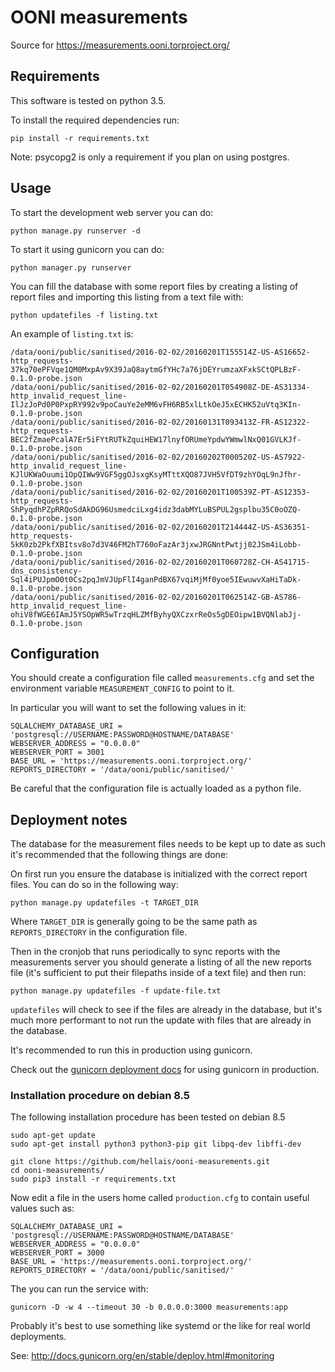 # OONI measurements

Source for https://measurements.ooni.torproject.org/

## Requirements

This software is tested on python 3.5.

To install the required dependencies run:

```
pip install -r requirements.txt
```

Note: psycopg2 is only a requirement if you plan on using postgres.

## Usage

To start the development web server you can do:

```
python manage.py runserver -d
```

To start it using gunicorn you can do:

```
python manager.py runserver
```

You can fill the database with some report files by creating a listing of
report files and importing this listing from a text file with:

```
python updatefiles -f listing.txt
```

An example of `listing.txt` is:

```
/data/ooni/public/sanitised/2016-02-02/20160201T155514Z-US-AS16652-http_requests-37kq70ePFVqe1QM0MxpAv9X39JaQ8aytmGfYHc7a76jDEYrumzaXFxkSCtQPLBzF-0.1.0-probe.json
/data/ooni/public/sanitised/2016-02-02/20160201T054908Z-DE-AS31334-http_invalid_request_line-IlJzJoPd0P0PxpRY992v9poCauYe2eMM6vFH6RB5xlLtkOeJ5xECHK52uVtq3KIn-0.1.0-probe.json
/data/ooni/public/sanitised/2016-02-02/20160131T093413Z-FR-AS12322-http_requests-BEC2fZmaePcalA7Er5iFYtRUTkZquiHEW17lnyfORUmeYpdwYWmwlNxQ01GVLKJf-0.1.0-probe.json
/data/ooni/public/sanitised/2016-02-02/20160202T000520Z-US-AS7922-http_invalid_request_line-KJlUKWaOuumi1OpQIWw9VGF5ggOJsxgKsyMTttXQO87JVH5VfDT9zhYOqL9nJfhr-0.1.0-probe.json
/data/ooni/public/sanitised/2016-02-02/20160201T100539Z-PT-AS12353-http_requests-ShPyqdhPZpRRQoSdAkDG96UsmedciLxg4idz3dabMYLuBSPUL2gsplbu35C0oOZQ-0.1.0-probe.json
/data/ooni/public/sanitised/2016-02-02/20160201T214444Z-US-AS36351-http_requests-5kK0zb2PkfXBItsv8o7d3V46FM2hT760oFazAr3jxwJRGNntPwtjj02JSm4iLobb-0.1.0-probe.json
/data/ooni/public/sanitised/2016-02-02/20160201T060728Z-CH-AS41715-dns_consistency-Sql4iPUJpmO0t0Cs2pqJmVJUpFlI4ganPdBX67vqiMjMf0yoe5IEwuwvXaHiTaDk-0.1.0-probe.json
/data/ooni/public/sanitised/2016-02-02/20160201T062514Z-GB-AS786-http_invalid_request_line-ohiV8fWGE6IAmJ5YSOpWR5wTrzqHLZMfByhyQXCzxrReOs5gDEOipw1BVQNlabJj-0.1.0-probe.json
```

## Configuration

You should create a configuration file called `measurements.cfg` and set
the environment variable `MEASUREMENT_CONFIG` to point to it.

In particular you will want to set the following values in it:

```
SQLALCHEMY_DATABASE_URI = 'postgresql://USERNAME:PASSWORD@HOSTNAME/DATABASE'
WEBSERVER_ADDRESS = "0.0.0.0"
WEBSERVER_PORT = 3001
BASE_URL = 'https://measurements.ooni.torproject.org/'
REPORTS_DIRECTORY = '/data/ooni/public/sanitised/'
```

Be careful that the configuration file is actually loaded as a python file.

## Deployment notes

The database for the measurement files needs to be kept up to date as such it's
recommended that the following things are done:

On first run you ensure the database is initialized with the correct
report files.
You can do so in the following way:
```
python manage.py updatefiles -t TARGET_DIR
```
Where `TARGET_DIR` is generally going to be the same path as
`REPORTS_DIRECTORY` in the configuration file.

Then in the cronjob that runs periodically to sync reports with the
measurements server you should generate a listing of all the new reports file
(it's sufficient to put their filepaths inside of a text file) and then
run:

```
python manage.py updatefiles -f update-file.txt
```

`updatefiles` will check to see if the files are already in the database, but
it's much more performant to not run the update with files that are already in
the database.

It's recommended to run this in production using gunicorn.

Check out the [gunicorn deployment
docs](http://docs.gunicorn.org/en/stable/deploy.html) for using gunicorn in
production.

### Installation procedure on debian 8.5

The following installation procedure has been tested on debian 8.5

```
sudo apt-get update
sudo apt-get install python3 python3-pip git libpq-dev libffi-dev

git clone https://github.com/hellais/ooni-measurements.git
cd ooni-measurements/
sudo pip3 install -r requirements.txt
```

Now edit a file in the users home called `production.cfg` to contain useful
values such as:

```
SQLALCHEMY_DATABASE_URI = 'postgresql://USERNAME:PASSWORD@HOSTNAME/DATABASE'
WEBSERVER_ADDRESS = "0.0.0.0"
WEBSERVER_PORT = 3000
BASE_URL = 'https://measurements.ooni.torproject.org/'
REPORTS_DIRECTORY = '/data/ooni/public/sanitised/'
```

The you can run the service with:
```
gunicorn -D -w 4 --timeout 30 -b 0.0.0.0:3000 measurements:app
```

Probably it's best to use something like systemd or the like for real world deployments.

See: http://docs.gunicorn.org/en/stable/deploy.html#monitoring
